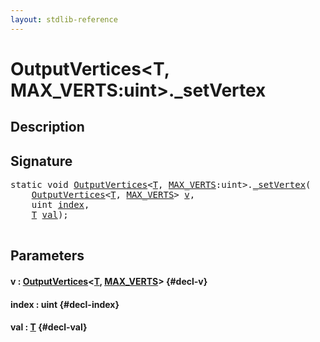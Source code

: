 ```yaml
---
layout: stdlib-reference
---
```


# OutputVertices\<T, MAX\_VERTS:uint\>\.\_setVertex

## Description





## Signature 

<pre>
<span class='code_keyword'>static</span> <span class="code_keyword">void</span> <a href="/stdlib-reference/types/outputvertices-06/index" class="code_type">OutputVertices</a>&lt;<a href="/stdlib-reference/types/outputvertices-06/index#typeparam-T" class="code_type">T</a>, <a href="/stdlib-reference/types/outputvertices-06/index#decl-MAX_VERTS" class="code_var">MAX_VERTS</a>:<span class="code_keyword">uint</span>&gt;.<a href="/stdlib-reference/types/outputvertices-06/0setvertex-04">_setVertex</a>(
    <a href="/stdlib-reference/types/outputvertices-06/index" class="code_type">OutputVertices</a>&lt;<a href="/stdlib-reference/types/outputvertices-06/index#typeparam-T" class="code_type">T</a>, <a href="/stdlib-reference/types/outputvertices-06/index#decl-MAX_VERTS" class="code_var">MAX_VERTS</a>&gt; <a href="/stdlib-reference/types/outputvertices-06/0setvertex-04#decl-v" class="code_param">v</a>,
    <span class="code_keyword">uint</span> <a href="/stdlib-reference/types/outputvertices-06/0setvertex-04#decl-index" class="code_param">index</a>,
    <a href="/stdlib-reference/types/outputvertices-06/index#typeparam-T" class="code_type">T</a> <a href="/stdlib-reference/types/outputvertices-06/0setvertex-04#decl-val" class="code_param">val</a>);

</pre>

## Parameters

#### v  : [OutputVertices](/stdlib-reference/types/outputvertices-06/index)\<[T](/stdlib-reference/types/outputvertices-06/index#typeparam-T), [MAX\_VERTS](/stdlib-reference/types/outputvertices-06/index#decl-MAX_VERTS)\> {#decl-v}
#### index  : uint {#decl-index}
#### val  : [T](/stdlib-reference/types/outputvertices-06/index#typeparam-T) {#decl-val}

